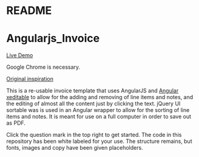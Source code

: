 # README #
# Angularjs_Invoice #

[Live Demo](http://invoice.thirdwishcreative.com)

Google Chrome is necessary. 

[Original inspiration](http://randysofia.com/2014/06/20/tool-for-invoicing-customers/)

This is a re-usable invoice template that uses AngularJS and [Angular xeditable](http://vitalets.github.io/angular-xeditable/) to allow for the adding and removing of line items and notes, and the editing of almost all the content just by clicking the text. jQuery UI sortable was is used in an Angular wrapper to allow for the sorting of line items and notes. It is meant for use on a full computer in order to save out as PDF.

Click the question mark in the top right to get started. The code in this repository has been white labeled for your use. The structure remains, but fonts, images and copy have been given placeholders. 
